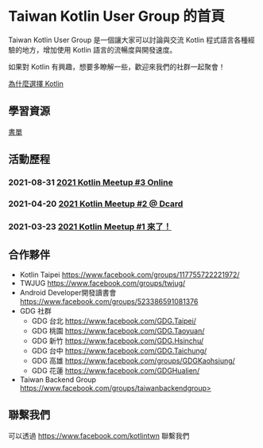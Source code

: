 # Taiwan Kotlin User Group 的首頁

Taiwan Kotlin User Group 是一個讓大家可以討論與交流 Kotlin 程式語言各種經驗的地方，增加使用 Kotlin 語言的流暢度與開發速度。

如果對 Kotlin 有興趣，想要多瞭解一些，歡迎來我們的社群一起聚會！


[為什麼選擇 Kotlin](why-kotlin.md)

## 學習資源

[書單](book-list.md)

## 活動歷程

### 2021-08-31 [2021 Kotlin Meetup #3 Online](https://www.facebook.com/events/1264189300692421/)

### 2021-04-20 [2021 Kotlin Meetup #2 @ Dcard](https://www.facebook.com/events/793159571303586/)

### 2021-03-23 [2021 Kotlin Meetup #1 來了！](https://www.facebook.com/events/480898682916368/)

## 合作夥伴

* Kotlin Taipei <https://www.facebook.com/groups/117755722221972/>
* TWJUG <https://www.facebook.com/groups/twjug/>
* Android Developer開發讀書會 <https://www.facebook.com/groups/523386591081376>
* GDG 社群
  * GDG 台北 <https://www.facebook.com/GDG.Taipei/>
  * GDG 桃園 <https://www.facebook.com/GDG.Taoyuan/> 
  * GDG 新竹 <https://www.facebook.com/GDG.Hsinchu/> 
  * GDG 台中 <https://www.facebook.com/GDG.Taichung/>
  * GDG 高雄 <https://www.facebook.com/groups/GDGKaohsiung/> 
  * GDG 花蓮 <https://www.facebook.com/GDGHualien/>
* Taiwan Backend Group https://www.facebook.com/groups/taiwanbackendgroup>

## 聯繫我們

可以透過 <https://www.facebook.com/kotlintwn> 聯繫我們


